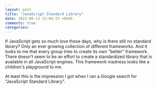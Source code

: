 ```yaml
---
layout: post
title: "JavaScript Standard Library"
date: 2015-06-13 15:04:23 +0200
comments: true
categories:
---
```


If JavaScript gets so much love these days, why is there still no standard library? Only an ever growing collection of different frameworks.﻿
And it looks to me that every group tries to create its own "better" framework. There doesn't seem to be an effort to create a standardized
library that is available in all JavaScript engines. This framework madness looks like a children's playground to me.

At least this is the impression I got when I ran a Google search for "JavaScript Standard Library".
